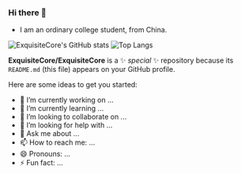 ### Hi there 👋
- I am an ordinary college student, from China.

![ExquisiteCore's GitHub stats](https://github-readme-stats.vercel.app/api?username=ExquisiteCore&card_width=495&show_icons=true&theme=dracula)
![Top Langs](https://github-readme-stats.vercel.app/api/top-langs/?username=ExquisiteCore&card_width=445&layout=compact&theme=dracula)

**ExquisiteCore/ExquisiteCore** is a ✨ _special_ ✨ repository because its `README.md` (this file) appears on your GitHub profile.

Here are some ideas to get you started:

- 🔭 I’m currently working on ...
- 🌱 I’m currently learning ...
- 👯 I’m looking to collaborate on ...
- 🤔 I’m looking for help with ...
- 💬 Ask me about ...
- 📫 How to reach me: ...
- 😄 Pronouns: ...
- ⚡ Fun fact: ...
